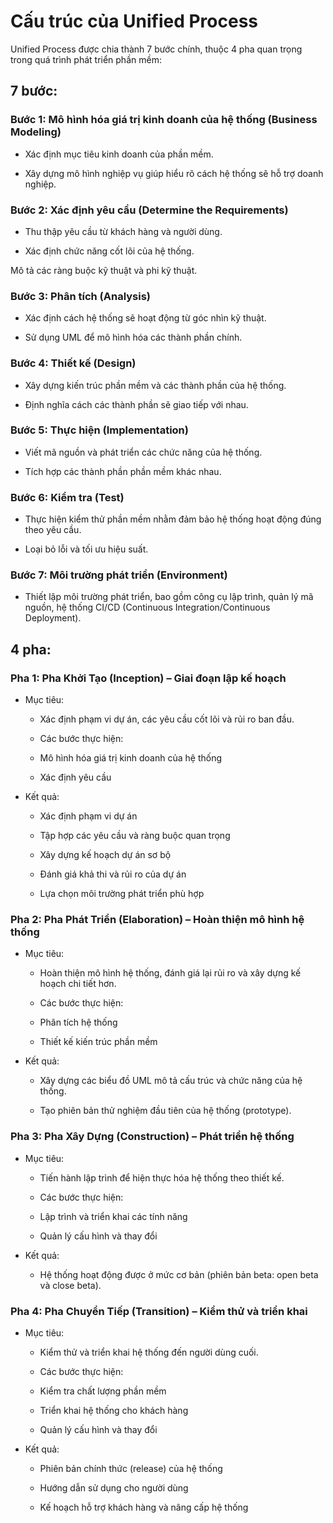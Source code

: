 # Cấu trúc của Unified Process
Unified Process được chia thành 7 bước chính, thuộc 4 pha quan trọng trong quá trình phát triển phần mềm:
## 7 bước:
### Bước 1: Mô hình hóa giá trị kinh doanh của hệ thống (Business Modeling)
- Xác định mục tiêu kinh doanh của phần mềm.

- Xây dựng mô hình nghiệp vụ giúp hiểu rõ cách hệ thống sẽ hỗ trợ doanh nghiệp.

### Bước 2: Xác định yêu cầu (Determine the Requirements)
- Thu thập yêu cầu từ khách hàng và người dùng.

- Xác định chức năng cốt lõi của hệ thống.

Mô tả các ràng buộc kỹ thuật và phi kỹ thuật.

### Bước 3: Phân tích (Analysis)
- Xác định cách hệ thống sẽ hoạt động từ góc nhìn kỹ thuật.

- Sử dụng UML để mô hình hóa các thành phần chính.

### Bước 4: Thiết kế (Design)
- Xây dựng kiến trúc phần mềm và các thành phần của hệ thống.

- Định nghĩa cách các thành phần sẽ giao tiếp với nhau.

### Bước 5: Thực hiện (Implementation)
- Viết mã nguồn và phát triển các chức năng của hệ thống.

- Tích hợp các thành phần phần mềm khác nhau.

### Bước 6: Kiểm tra (Test)
- Thực hiện kiểm thử phần mềm nhằm đảm bảo hệ thống hoạt động đúng theo yêu cầu.

- Loại bỏ lỗi và tối ưu hiệu suất.

### Bước 7: Môi trường phát triển (Environment)
- Thiết lập môi trường phát triển, bao gồm công cụ lập trình, quản lý mã nguồn, hệ thống CI/CD (Continuous Integration/Continuous Deployment).

## 4 pha:
### Pha 1: Pha Khởi Tạo (Inception) – Giai đoạn lập kế hoạch
- Mục tiêu:

    - Xác định phạm vi dự án, các yêu cầu cốt lõi và rủi ro ban đầu.

    - Các bước thực hiện:

    - Mô hình hóa giá trị kinh doanh của hệ thống

    - Xác định yêu cầu

- Kết quả:

    - Xác định phạm vi dự án

    - Tập hợp các yêu cầu và ràng buộc quan trọng

    - Xây dựng kế hoạch dự án sơ bộ

    - Đánh giá khả thi và rủi ro của dự án

    - Lựa chọn môi trường phát triển phù hợp

### Pha 2: Pha Phát Triển (Elaboration) – Hoàn thiện mô hình hệ thống
- Mục tiêu:

    - Hoàn thiện mô hình hệ thống, đánh giá lại rủi ro và xây dựng kế hoạch chi tiết hơn.

    - Các bước thực hiện:

    - Phân tích hệ thống

    - Thiết kế kiến trúc phần mềm

- Kết quả:

    - Xây dựng các biểu đồ UML mô tả cấu trúc và chức năng của hệ thống.

    - Tạo phiên bản thử nghiệm đầu tiên của hệ thống (prototype).

### Pha 3: Pha Xây Dựng (Construction) – Phát triển hệ thống
- Mục tiêu:

    - Tiến hành lập trình để hiện thực hóa hệ thống theo thiết kế.

    - Các bước thực hiện:

    - Lập trình và triển khai các tính năng

    - Quản lý cấu hình và thay đổi

- Kết quả:

    - Hệ thống hoạt động được ở mức cơ bản (phiên bản beta: open beta và close beta).

### Pha 4: Pha Chuyển Tiếp (Transition) – Kiểm thử và triển khai
- Mục tiêu:

    - Kiểm thử và triển khai hệ thống đến người dùng cuối.

    - Các bước thực hiện:

    - Kiểm tra chất lượng phần mềm

    - Triển khai hệ thống cho khách hàng

    - Quản lý cấu hình và thay đổi

- Kết quả:

    - Phiên bản chính thức (release) của hệ thống

    - Hướng dẫn sử dụng cho người dùng

    - Kế hoạch hỗ trợ khách hàng và nâng cấp hệ thống